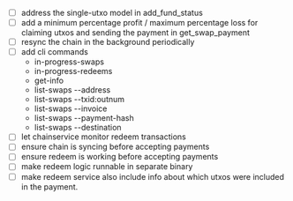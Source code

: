 - [ ] address the single-utxo model in add_fund_status
- [ ] add a minimum percentage profit / maximum percentage loss for claiming 
      utxos and sending the payment in get_swap_payment
- [ ] resync the chain in the background periodically
- [ ] add cli commands
  - in-progress-swaps
  - in-progress-redeems
  - get-info
  - list-swaps --address
  - list-swaps --txid:outnum
  - list-swaps --invoice
  - list-swaps --payment-hash
  - list-swaps --destination
- [ ] let chainservice monitor redeem transactions
- [ ] ensure chain is syncing before accepting payments
- [ ] ensure redeem is working before accepting payments
- [ ] make redeem logic runnable in separate binary
- [ ] make redeem service also include info about which utxos were included in
      the payment.